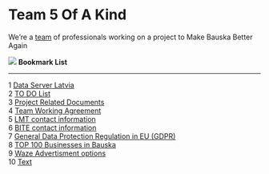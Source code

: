   <body>
      <h1>Team 5 Of A Kind</h1>
      <p>
         We’re a <a href="https://www.mcdonalds.com/us/en-us/about-us/leadership-team.html">team</a> of professionals working
         on a project to Make Bauska Better Again
      </p>
   </body>
                                                                                                    <img src="https://www.google.com/url?sa=i&url=https%3A%2F%2Fen.wiktionary.org%2Fwiki%2F%25CE%25A9&psig=AOvVaw2EeSpWNce8lXa980d0d_e4&ust=1600153408432000&source=images&cd=vfe&ved=0CAIQjRxqFwoTCPCBrI-K6OsCFQAAAAAdAAAAABAD">
<strong> Bookmark List </strong>
<hr>
1 <a href="https://data.gov.lv/lv">Data Server Latvia</a> <br>
2 <a href="https://5-of-a-kind.monday.com/boards/737351226">TO DO List</a> <br>
3 <a href="https://drive.google.com/drive/folders/1maP51iZZuWkRuMhyKJFX3KCeXE5k57Ol">Project Related Documents</a> <br>
4 <a href="https://docs.google.com/document/d/1V3uJ6E9pWw4G8HpVEbluR73pvvUPVgKRsB37QJ7AIAI/edit?usp=drive_web&ouid=112110715317551150209">Team Working Agreement</a> <br>
5 <a href="https://www.lmt.lv/en/contacts">LMT contact information</a> <br>
6 <a href="https://www.bite.lv/lv/kontakti">BITE contact information</a> <br>
7 <a href="https://gdpr-info.eu/">General Data Protection Regulation in EU (GDPR)</a> <br>
8 <a href="https://www.bauska.lv/lv/uznemejdarbiba/top-100-lielakie-uznemumi">TOP 100 Businesses in Bauska</a> <br>
9 <a href="https://www.waze.com/business/?w_promo=75702d0a-15bc-4f23-b95b-3e4298ac1fed&w_source=abgd_Search_lv_en_431275708319__9062307_waze%20advertising%20contact&network=g&gclid=Cj0KCQjwhvf6BRCkARIsAGl1GGh2FIV8bXoIQzQRWSdEJU1F2hH3F9j7BSwhY13EvlEsvfg71dXf2FQaAlXREALw_wcB">Waze Advertisment options</a> <br>
10 <a href="html">Text</a> <br>
   
